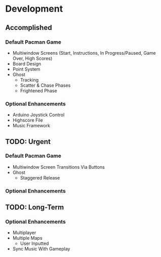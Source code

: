 # Development

## Accomplished
### Default Pacman Game
* Multiwindow Screens (Start, Instructions, In Progress/Paused, Game Over, High Scores)
* Board Design
* Point System
* Ghost
	* Tracking
	* Scatter & Chase Phases
	* Frightened Phase

### Optional Enhancements
* Arduino Joystick Control
* Highscore File
* Music Framework

## TODO: Urgent
### Default Pacman Game
* Multiwindow Screen Transitions Via Buttons
* Ghost
	* Staggered Release

### Optional Enhancements

## TODO: Long-Term
### Optional Enhancements
* Multiplayer
* Multiple Maps
	* User Inputted
* Sync Music With Gameplay